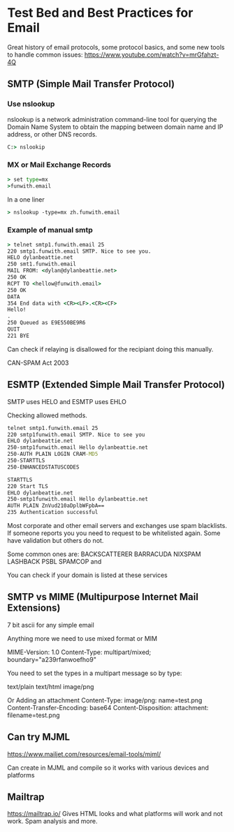 # Test Bed and Best Practices for Email

Great history of email protocols, some protocol basics, and some new tools to handle common issues:
https://www.youtube.com/watch?v=mrGfahzt-4Q

## SMTP (Simple Mail Transfer Protocol)

### Use nslookup
nslookup is a network administration command-line tool for querying the Domain Name System to obtain the mapping between domain name and IP address, or other DNS records. 

```bat
C:> nslookip

```

### MX or Mail Exchange Records

```bat
> set type=mx
>funwith.email

```
In a one liner
```bat
> nslookup -type=mx zh.funwith.email
```

### Example of manual smtp

```bat
> telnet smtp1.funwith.email 25
220 smtp1.funwith.email SMTP. Nice to see you.
HELO dylanbeattie.net
250 smt1.funwith.email
MAIL FROM: <dylan@dylanbeattie.net>
250 OK
RCPT TO <hellow@funwith.email>
250 OK
DATA
354 End data with <CR><LF>.<CR><CF>
Hello!
.
250 Queued as E9E550BE9R6
QUIT 
221 BYE
```

Can check if relaying is disallowed for the recipiant doing this manually.

CAN-SPAM Act 2003

## ESMTP (Extended Simple Mail Transfer Protocol)

SMTP uses HELO and ESMTP uses EHLO

Checking allowed methods.

```bat
telnet smtp1.funwith.email 25
220 smtp1funwith.email SMTP. Nice to see you
EHLO dylanbeattie.net
250-smtp1funwith.email Hello dylanbeattie.net
250-AUTH PLAIN LOGIN CRAM-MD5
250-STARTTLS
250-ENHANCEDSTATUSCODES

STARTTLS
220 Start TLS
EHLO dylanbeattie.net
250-smtp1funwith.email Hello dylanbeattie.net
AUTH PLAIN ZnVud210aDplbWFpbA==
235 Authentication successful
```

Most corporate and other email servers and exchanges use spam blacklists. If someone reports you you need to request to be whitelisted again. Some have validation but others do not.

Some common ones are:
BACKSCATTERER
BARRACUDA
NIXSPAM
LASHBACK
PSBL
SPAMCOP
and 

You can check if your domain is listed at these services


## SMTP vs MIME (Multipurpose Internet Mail Extensions)

7 bit ascii for any simple email

Anything more we need to use mixed format or MIM

MIME-Version: 1.0
Content-Type: multipart/mixed; boundary="a239rfanwoefho9"

You need to set the types in a multipart message so by type:

text/plain
text/html
image/png

Or Adding an attachment
Content-Type: image/png: name=test.png
Content-Transfer-Encoding: base64
Content-Disposition: attachment: filename=test.png

## Can try MJML
https://www.mailjet.com/resources/email-tools/mjml/

Can create in MJML and compile so it works with various devices and platforms

## Mailtrap
https://mailtrap.io/
Gives HTML looks and what platforms will work and not work. Spam analysis and more.
